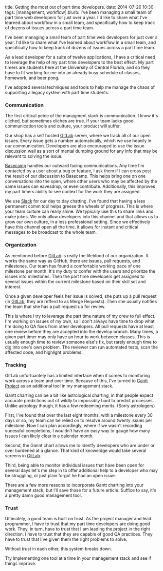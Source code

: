title: Getting the most out of part time developers.
date: 2014-07-20 10:30
tags: [management, workflow]
blurb: I've been managing a small team of part time web developers for just over a year. I'd like to share what I've learned about workflow in a small team, and specifically how to keep track of dozens of issues across a part time team.

I've been managing a small team of part time web developers for just over a year. I'd like to share what I've learned about workflow in a small team, and specifically how to keep track of dozens of issues across a part time team.

As a lead developer for a suite of twelve applications, I have a critical need to leverage the help of my part time developers to the best effect. My part timers are students here at the University of Central Florida, and so they have to fit working for me into an already busy schedule of classes, homework, and beer pong.

I've adopted several techniques and tools to help me manage the chaos of supporting a legacy system with part time students. 


### Communication

The first critical peice of the managment stack is communication. I know it's cliched, but sometimes cliches are true. If your team lacks good communication tools and culture, your product will suffer.

Our shop has a self hosted [GitLab][1] server, where we track all of our open issues. Every issue gets a number automatically, which we use heavily in our communication. Developers are also encouraged to use the issue discussion wall as a sort of mental dumping ground for any info that may be relevant to solving the issue. 

[Basecamp](https://basecamp.com/) handles our outward facing communications. Any time I'm contacted by a user about a bug or feature, I ask them if I can cross post the result of our discussion to Basecamp. This helps bring one on one conversations into the open, where other users who may be affected by the same issues can eavesdrop, or even contribute. Additionally, this improves my part timers ability to see context for the work they are assigned.

We use [Slack](http://slack.com) for our day to day chatting. I've found that having a less permanent comm tool helps greese the wheels of progress. This is where your team culture can really shine. We typically use this to share links and make jokes. We only allow developers into this channel and that allows us to grow our own culture, in a less professional setting. Since we effectively have this channel open all the time, it allows for instant and critical messages to be broadcast to the whole team. 


### Organization

As mentioned before [GitLab][1] is really the lifeblood of our organization. It works the same way as GitHub, there are issues, pull requests, and milestones. Our team has found a comfortable working pace of one milestone per month. It's my duty to confer with the users and prioritze the issues into milestones. Then the part time developers get assigned to several issues within the current milestone based on their skill set and interest. 

Once a given developer feels her issue is solved, she puts up a pull request (in [GitLab][1], they are refferd to as Merge Requests). Then she usually notifies the team that she has a pull request up for review. 

This is where I try to leverage the part time nature of my crew to full effect. I'm working on issues of my own, so I don't always have time to drop what I'm doing to QA fixes from other developers. All pull requests have at least one review before they are accepted into the develop branch. Many times, a given part timer may only have an hour to work between classes. This is usually enough time to review someone else's fix, but rarely enough time to dig into one's own problem. The reviewer can run automated tests, scan the affected code, and highlight problems.


### Tracking

GitLab unfortuantely has a limited interface when it comes to monitoring work across a team and over time. Because of this, I've turned to [Gantt Project](http://www.ganttproject.biz/) as an additional tool in my management stack.

Gantt charting can be a bit like astrological charting, in that people expect accurate predictions out of wildly to impossibly hard to predict processes. Unlike astrology though, it has a few redeeming merits. (Sorry astrologers)

First, I've found that over the last eight months, with a milestone every 30 days or so, my team can be relied on to resolve around twenty issues per milestone. Now I can plan accordingly, where if we wasn't recording sucessful completions, I wouldn't have an easy way to gauge how many issues I can likely clear in a calendar month.

Second, the Gannt chart allows me to identfy developers who are under or over burdened at a glance. That kind of knoweldge would take several screens in [GitLab][1].

Third, being able to monitor individual issues that have been open for several days let's me step in to offer additional help to a developer who may be struggling, or just plain forgot he had an open issue.

There are a few more reasons to incorporate Gantt charting into your management stack, but I'll save those for a future article. Suffice to say, it's a pretty damn good management tool.

### Trust

Ultimately, a good team is built on trust. As the project manager and lead programmer, I have to trust that my part time developers are doing good work. They, in turn, have to trust that I am leading the project in the right direction. I have to trust that they are capable of good QA practices. They have to trust that I've given them the right problems to solve. 

Without trust in each other, this system breaks down. 

Try implementing one tool at a time in your management stack and see if things improve.


[1]: https://about.gitlab.com/
